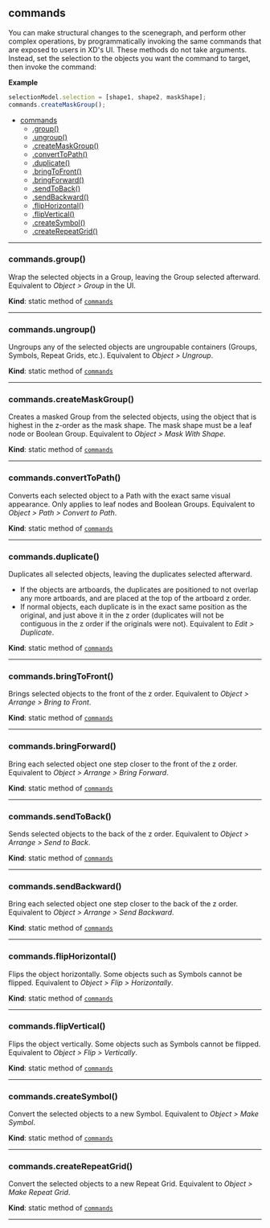 <a name="module_commands"></a>

## commands
You can make structural changes to the scenegraph, and perform other complex operations, by programmatically invoking the same
commands that are exposed to users in XD's UI. These methods do not take arguments. Instead, set the selection to the objects you
want the command to target, then invoke the command:

**Example**  
```js
selectionModel.selection = [shape1, shape2, maskShape];
commands.createMaskGroup();
```

* [commands](#module_commands)
    * [.group()](#module_commands.group)
    * [.ungroup()](#module_commands.ungroup)
    * [.createMaskGroup()](#module_commands.createMaskGroup)
    * [.convertToPath()](#module_commands.convertToPath)
    * [.duplicate()](#module_commands.duplicate)
    * [.bringToFront()](#module_commands.bringToFront)
    * [.bringForward()](#module_commands.bringForward)
    * [.sendToBack()](#module_commands.sendToBack)
    * [.sendBackward()](#module_commands.sendBackward)
    * [.flipHorizontal()](#module_commands.flipHorizontal)
    * [.flipVertical()](#module_commands.flipVertical)
    * [.createSymbol()](#module_commands.createSymbol)
    * [.createRepeatGrid()](#module_commands.createRepeatGrid)


* * *

<a name="module_commands.group"></a>

### commands.group()
Wrap the selected objects in a Group, leaving the Group selected afterward. Equivalent to _Object > Group_ in the UI.

**Kind**: static method of [<code>commands</code>](#module_commands)  

* * *

<a name="module_commands.ungroup"></a>

### commands.ungroup()
Ungroups any of the selected objects are ungroupable containers (Groups, Symbols, Repeat Grids, etc.). Equivalent to _Object > Ungroup_.

**Kind**: static method of [<code>commands</code>](#module_commands)  

* * *

<a name="module_commands.createMaskGroup"></a>

### commands.createMaskGroup()
Creates a masked Group from the selected objects, using the object that is highest in the z-order as the mask shape.
The mask shape must be a leaf node or Boolean Group. Equivalent to _Object > Mask With Shape_.

**Kind**: static method of [<code>commands</code>](#module_commands)  

* * *

<a name="module_commands.convertToPath"></a>

### commands.convertToPath()
Converts each selected object to a Path with the exact same visual appearance. Only applies to leaf nodes and Boolean Groups.
Equivalent to _Object > Path > Convert to Path_.

**Kind**: static method of [<code>commands</code>](#module_commands)  

* * *

<a name="module_commands.duplicate"></a>

### commands.duplicate()
Duplicates all selected objects, leaving the duplicates selected afterward.
* If the objects are artboards, the duplicates are positioned to not overlap any more artboards, and are placed at the top of the
  artboard z order.
* If normal objects, each duplicate is in the exact same position as the original, and just above it in the z order (duplicates will
  not be contiguous in the z order if the originals were not).
Equivalent to _Edit > Duplicate_.

**Kind**: static method of [<code>commands</code>](#module_commands)  

* * *

<a name="module_commands.bringToFront"></a>

### commands.bringToFront()
Brings selected objects to the front of the z order. Equivalent to _Object > Arrange > Bring to Front_.

**Kind**: static method of [<code>commands</code>](#module_commands)  

* * *

<a name="module_commands.bringForward"></a>

### commands.bringForward()
Bring each selected object one step closer to the front of the z order. Equivalent to _Object > Arrange > Bring Forward_.

**Kind**: static method of [<code>commands</code>](#module_commands)  

* * *

<a name="module_commands.sendToBack"></a>

### commands.sendToBack()
Sends selected objects to the back of the z order. Equivalent to _Object > Arrange > Send to Back_.

**Kind**: static method of [<code>commands</code>](#module_commands)  

* * *

<a name="module_commands.sendBackward"></a>

### commands.sendBackward()
Bring each selected object one step closer to the back of the z order. Equivalent to _Object > Arrange > Send Backward_.

**Kind**: static method of [<code>commands</code>](#module_commands)  

* * *

<a name="module_commands.flipHorizontal"></a>

### commands.flipHorizontal()
Flips the object horizontally. Some objects such as Symbols cannot be flipped. Equivalent to _Object > Flip > Horizontally_.

**Kind**: static method of [<code>commands</code>](#module_commands)  

* * *

<a name="module_commands.flipVertical"></a>

### commands.flipVertical()
Flips the object vertically. Some objects such as Symbols cannot be flipped. Equivalent to _Object > Flip > Vertically_.

**Kind**: static method of [<code>commands</code>](#module_commands)  

* * *

<a name="module_commands.createSymbol"></a>

### commands.createSymbol()
Convert the selected objects to a new Symbol. Equivalent to _Object > Make Symbol_.

**Kind**: static method of [<code>commands</code>](#module_commands)  

* * *

<a name="module_commands.createRepeatGrid"></a>

### commands.createRepeatGrid()
Convert the selected objects to a new Repeat Grid. Equivalent to _Object > Make Repeat Grid_.

**Kind**: static method of [<code>commands</code>](#module_commands)  

* * *

